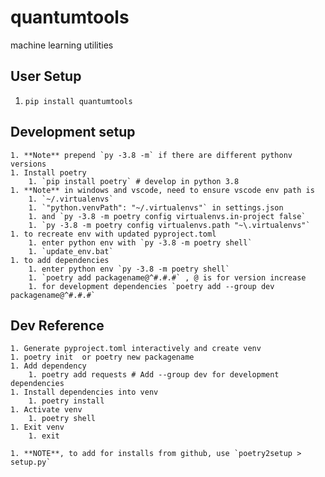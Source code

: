 # quantumtools

machine learning utilities

## User Setup
1. `pip install quantumtools`

## Development setup

    1. **Note** prepend `py -3.8 -m` if there are different pythonv versions
    1. Install poetry
        1. `pip install poetry` # develop in python 3.8
    1. **Note** in windows and vscode, need to ensure vscode env path is 
        1. `~/.virtualenvs` 
        1. `"python.venvPath": "~/.virtualenvs"` in settings.json
        1. and `py -3.8 -m poetry config virtualenvs.in-project false`
        1. `py -3.8 -m poetry config virtualenvs.path "~\.virtualenvs"`
    1. to recreate env with updated pyproject.toml
        1. enter python env with `py -3.8 -m poetry shell`
        1. `update_env.bat`
    1. to add dependencies
        1. enter python env `py -3.8 -m poetry shell`
        1. `poetry add packagename@^#.#.#` , @ is for version increase
        1. for development dependencies `poetry add --group dev packagename@^#.#.#` 

## Dev Reference

    1. Generate pyproject.toml interactively and create venv
    1. poetry init  or poetry new packagename
    1. Add dependency
        1. poetry add requests # Add --group dev for development dependencies
    1. Install dependencies into venv
        1. poetry install
    1. Activate venv
        1. poetry shell
    1. Exit venv
        1. exit

    1. **NOTE**, to add for installs from github, use `poetry2setup > setup.py`
